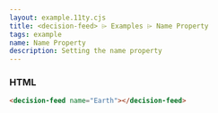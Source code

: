 ```yaml
---
layout: example.11ty.cjs
title: <decision-feed> ⌲ Examples ⌲ Name Property
tags: example
name: Name Property
description: Setting the name property
---
```


<decision-feed name="Earth"></decision-feed>

<h3>HTML</h3>

```html
<decision-feed name="Earth"></decision-feed>
```
